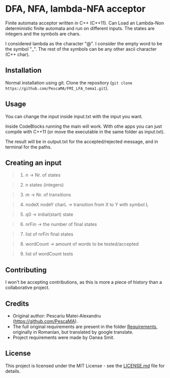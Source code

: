 # DFA, NFA, lambda-NFA acceptor

Finite automata acceptor written in C++ (C++11). Can Load an Lambda-Non deterministic finite automata and run on different inputs. The states are integers and the symbols are chars. 


I considered lambda as the character "@". I consider the empty word to be the symbol "_". The rest of the symbols can be any other ascii character (C++ char).

## Installation

Normal installation using git. Clone the repository (`git clone https://github.com/PescaMA/FMI_LFA_tema1.git`).

## Usage

You can change the input inside input.txt with the input you want.

Inside CodeBlocks running the main will work. With othe apps you can just compile with C++11 (or move the executable in the same folder as input.txt).

The result will be in output.txt for the accepted/rejected message, and in terminal for the paths.

## Creating an input

> 1. n -> Nr. of states

> 2. n states (integers)

> 3. m -> Nr. of transitions

> 4. nodeX nodeY charL -> transition from X to Y with symbol L

> 5. q0 -> initial(start) state

> 6. nrFin -> the number of final states

> 7. list of nrFin final states



> 8. wordCount -> amount of words to be tested/accepted

> 9. list of wordCount tests


## Contributing

I won't be accepting contributions, as this is more a piece of history than a collaborative project.

## Credits

- Original author: Pescariu Matei-Alexandru (https://github.com/PescaMA).
- The full original requirements are present in the folder [Requirements](/Requirements/), originally in Romanian, but translated by google translate.
- Project requirements were made by Oanea Smit.

## License

This project is licensed under the MIT License - see the [LICENSE.md](LICENSE.md) file for details.
